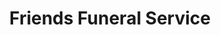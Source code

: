 ---
title: "Friends Funeral Service"
url: /winnipeg/friends-funeral-service/
shop: funeral directors
---